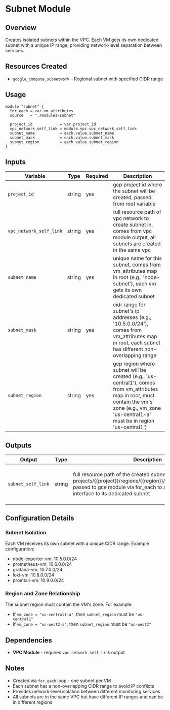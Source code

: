 # Subnet Module

## Overview
Creates isolated subnets within the VPC. Each VM gets its own dedicated subnet with a unique IP range, providing network-level separation between services.

## Resources Created
- `google_compute_subnetwork` - Regional subnet with specified CIDR range

## Usage

```hcl
module "subnet" {
  for_each = var.vm_attributes
  source   = "./modules/subnet"
  
  project_id            = var.project_id
  vpc_network_self_link = module.vpc.vpc_network_self_link
  subnet_name           = each.value.subnet_name
  subnet_mask           = each.value.subnet_mask
  subnet_region         = each.value.subnet_region
}
```

## Inputs

| Variable | Type | Required | Description |
|----------|------|----------|-------------|
| `project_id` | string | yes | gcp project id where the subnet will be created, passed from root variable |
| `vpc_network_self_link` | string | yes | full resource path of vpc network to create subnet in, comes from vpc module output, all subnets are created in the same vpc |
| `subnet_name` | string | yes | unique name for this subnet, comes from vm_attributes map in root (e.g., 'node-subnet'), each vm gets its own dedicated subnet |
| `subnet_mask` | string | yes | cidr range for subnet's ip addresses (e.g., '10.5.0.0/24'), comes from vm_attributes map in root, each subnet has different non-overlapping range |
| `subnet_region` | string | yes | gcp region where subnet will be created (e.g., 'us-central1'), comes from vm_attributes map in root, must contain the vm's zone (e.g., vm_zone 'us-central1-a' must be in region 'us-central1') |

## Outputs

| Output | Type | Description | Used By |
|--------|------|-------------|---------|
| `subnet_self_link` | string | full resource path of the created subnet (format: projects/{{project}}/regions/{{region}}/subnetworks/{{name}}), passed to gce module via for_each to attach vm's network interface to its dedicated subnet | GCE module (matched by for_each key) |

## Configuration Details

### Subnet Isolation
Each VM receives its own subnet with a unique CIDR range. Example configuration:
- node-exporter-vm: 10.5.0.0/24
- prometheus-vm: 10.6.0.0/24
- grafana-vm: 10.7.0.0/24
- loki-vm: 10.8.0.0/24
- promtail-vm: 10.9.0.0/24

### Region and Zone Relationship
The subnet region must contain the VM's zone. For example:
- If `vm_zone = "us-central1-a"`, then `subnet_region` must be `"us-central1"`
- If `vm_zone = "us-west2-a"`, then `subnet_region` must be `"us-west2"`

## Dependencies
- **VPC Module** - requires `vpc_network_self_link` output

## Notes
- Created via `for_each` loop - one subnet per VM
- Each subnet has a non-overlapping CIDR range to avoid IP conflicts
- Provides network-level isolation between different monitoring services
- All subnets are in the same VPC but have different IP ranges and can be in different regions